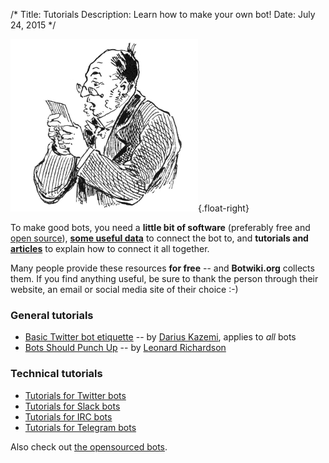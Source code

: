 /*
Title: Tutorials
Description: Learn how to make your own bot!
Date: July 24, 2015
*/

![Man, presumably reading a Twitterbot tutorial](/content/images/illustrations/man-reading-mail-768.jpg){.float-right}

To make good bots, you need a **little bit of software** (preferably free and [open source](https://en.wikipedia.org/wiki/Open-source_software)), [**some useful data**](/resources) to connect the bot to, and **tutorials and [articles](/articles)** to explain how to connect it all together.

Many people provide these resources **for free** -- and **Botwiki.org** collects them. If you find anything useful, be sure to thank the person through their website, an email or social media site of their choice :-)

### General tutorials
- [Basic Twitter bot etiquette](basic-twitter-bot-etiquette-tiny-subversions) -- by [Darius Kazemi](https://twitter.com/tinysubversions), applies to *all* bots
- [Bots Should Punch Up](bots-should-punch-up) -- by [Leonard Richardson](http://www.crummy.com/)

### Technical tutorials

- [Tutorials for Twitter bots](twitterbots)
- [Tutorials for Slack bots](slackbots)
- [Tutorials for IRC bots](irc-bots)
- [Tutorials for Telegram bots](telegram-bots)

Also check out [the opensourced bots](/tag/opensource).